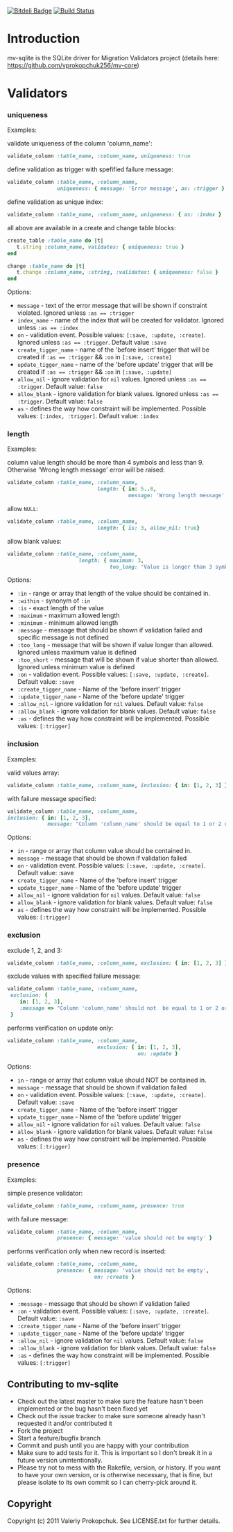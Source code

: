 [![Bitdeli Badge](https://d2weczhvl823v0.cloudfront.net/vprokopchuk256/mv-sqlite/trend.png)](https://bitdeli.com/free "Bitdeli Badge")
[![Build Status](https://travis-ci.org/vprokopchuk256/mv-sqlite.svg)](https://travis-ci.org/vprokopchuk256/mv-sqlite)

# Introduction

mv-sqlite is the SQLite driver for Migration Validators project (details here: https://github.com/vprokopchuk256/mv-core)

# Validators

### uniqueness

  Examples:

  validate uniqueness of the column 'column_name':
  
  ```ruby
  validate_column :table_name, :column_name, uniqueness: true
  ```

  define validation as trigger with spefified failure message: 

  ```ruby
  validate_column :table_name, :column_name, 
                  uniqueness: { message: 'Error message', as: :trigger }
  ```

  define validation as unique index: 

  ```ruby
  validate_column :table_name, :column_name, uniqueness: { as: :index }
  ```

  all above are available in a create and change table blocks: 

  ```ruby
  create_table :table_name do |t|
     t.string :column_name, validates: { uniqueness: true }
  end
  ```

  ```ruby
  change :table_name do |t|
     t.change :column_name, :string, :validates: { uniqueness: false }
  end
  ```

  Options: 

  * `message` - text of the error message that will be shown if constraint violated.  Ignored unless `:as == :trigger`
  * `index_name` - name of the index that will be created for validator. Ignored unless `:as == :index`
  * `on` - validation event. Possible values: `[:save, :update, :create]`. Ignored unless `:as == :trigger`. Default value `:save`
  * `create_tigger_name` - name of the 'before insert' trigger that will be created if `:as == :trigger` && `:on` in `[:save, :create]`
  * `update_tigger_name` - name of the 'before update' trigger that will be created if `:as == :trigger` && `:on` in `[:save, :update]`
  * `allow_nil` - ignore validation for `nil` values. Ignored unless `:as == :trigger`. Default value: `false`
  * `allow_blank` - ignore validation for blank values. Ignored unless `:as == :trigger`. Default value: `false`
  * `as` - defines the way how constraint will be implemented. Possible values: `[:index, :trigger]`. Default value: `:index`

### length

  Examples:

  column value length should be more than 4 symbols and less than 9. Otherwise 'Wrong length message' error will be raised: 

  ```ruby
  validate_column :table_name, :column_name, 
                               length: { in: 5..8, 
                                         message: 'Wrong length message' }
  ```

  allow `NULL`:

  ```ruby
  validate_column :table_name, :column_name, 
                               length: { is: 3, allow_nil: true}
  ```

  allow blank values: 

  ```ruby
  validate_column :table_name, :column_name, 
                         length: { maximum: 3, 
                                   too_long: 'Value is longer than 3 symbols' } 
  ```

  Options:

  * `:in` - range or array that length of the value should be contained in.
  * `:within` - synonym of `:in`
  * `:is` - exact length of the value
  * `:maximum` -  maximum allowed length
  * `:minimum` - minimum allowed length
  * `:message` - message that should be shown if validation failed and specific message is not defined
  * `:too_long` - message that will be shown if value longer than allowed. Ignored unless maximum value is defined
  * `:too_short` - message that will be shown if value shorter than allowed. Ignored unless minimum value is defined
  * `:on` -  validation event. Possible values: `[:save, :update, :create]`. Default value: `:save` 
  * `:create_tigger_name` - Name of the 'before insert' trigger
  * `:update_tigger_name` - Name of the 'before update' trigger
  * `:allow_nil` - ignore validation for `nil` values. Default value: `false`
  * `:allow_blank` - ignore validation for blank values. Default value: `false`
  * `:as` - defines the way how constraint will be implemented. Possible values: `[:trigger]`

### inclusion

  Examples:

  valid values array:

  ```ruby
  validate_column :table_name, :column_name, inclusion: { in: [1, 2, 3] }
  ```

  with failure message specified:

  ```ruby
  validate_column :table_name, :column_name, 
  inclusion: { in: [1, 2, 3], 
               message: "Column 'column_name' should be equal to 1 or 2 or 3" }
  ```

  Options:

  * `in` - range or array that column value should be contained in.
  * `message` - message that should be shown if validation failed
  * `on` -  validation event. Possible values: `[:save, :update, :create]`. Default value: :save
  * `create_tigger_name` - Name of the 'before insert' trigger 
  * `update_tigger_name` - Name of the 'before update' trigger
  * `allow_nil` - ignore validation for `nil` values. Default value: `false`
  * `allow_blank` - ignore validation for blank values. Default value: `false`
  * `as` - defines the way how constraint will be implemented. Possible values: `[:trigger]`

  
### exclusion

  exclude 1, 2, and 3:

  ```ruby
  validate_column :table_name, :column_name, exclusion: { in: [1, 2, 3] }
  ```

  exclude values with specified failure message: 

  ```ruby
  validate_column :table_name, :column_name, 
   exclusion: { 
      in: [1, 2, 3], 
      :message => "Column 'column_name' should not  be equal to 1 or 2 or 3" 
   }
  ```

  performs verification on update only:

  ```ruby
  validate_column :table_name, :column_name, 
                               exclusion: { in: [1, 2, 3], 
                                            on: :update }
  ```

  Options:

  * `in` - range or array that column value should NOT be contained in.
  * `message` - message that should be shown if validation failed
  * `on` -  validation event. Possible values: `[:save, :update, :create]`. Default value: `:save`
  * `create_tigger_name` - Name of the 'before insert' trigger
  * `update_tigger_name` - Name of the 'before update' trigger
  * `allow_nil` - ignore validation for `nil` values. Default value: `false`
  * `allow_blank` - ignore validation for blank values. Default value: `false`
  * `as` - defines the way how constraint will be implemented. Possible values: `[:trigger]`

### presence

  Examples: 

  simple presence validator:

  ```ruby
  validate_column :table_name, :column_name, presence: true
  ```

  with failure message: 

  ```ruby
  validate_column :table_name, :column_name, 
                  presence: { message: 'value should not be empty' }
  ```

  performs verification only when new record is inserted:

  ```ruby
  validate_column :table_name, :column_name, 
                  presence: { message: 'value should not be empty', 
                              on: :create }
  ```

  Options:

  * `:message` - message that should be shown if validation failed
  * `:on` -  validation event. Possible values: `[:save, :update, :create]`. Default value: `:save`
  * `:create_tigger_name` - Name of the 'before insert' trigger
  * `:update_tigger_name` - Name of the 'before update' trigger
  * `:allow_nil` - ignore validation for `nil` values. Default value: `false`
  * `:allow_blank` - ignore validation for blank values. Default value: `false`
  * `:as` - defines the way how constraint will be implemented. Possible values: `[:trigger]`

## Contributing to mv-sqlite
 
* Check out the latest master to make sure the feature hasn't been implemented or the bug hasn't been fixed yet
* Check out the issue tracker to make sure someone already hasn't requested it and/or contributed it
* Fork the project
* Start a feature/bugfix branch
* Commit and push until you are happy with your contribution
* Make sure to add tests for it. This is important so I don't break it in a future version unintentionally.
* Please try not to mess with the Rakefile, version, or history. If you want to have your own version, or is otherwise necessary, that is fine, but please isolate to its own commit so I can cherry-pick around it.

## Copyright

Copyright (c) 2011 Valeriy Prokopchuk. See LICENSE.txt for
further details.

